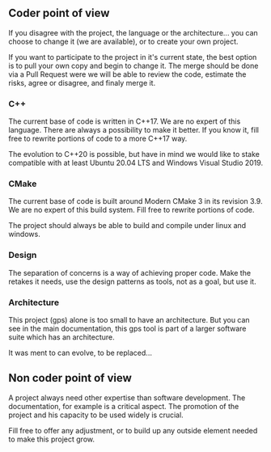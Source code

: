 ## Coder point of view
If you disagree with the project, the language or the architecture... you can choose to change it (we are available), or to create your own project.

If you want to participate to the project in it's current state, the best option is to pull your own copy and begin to change it. The merge should be done via a Pull Request were we will be able to review the code, estimate the risks, agree or disagree, and finaly merge it.

### C++
The current base of code is written in C\++17. We are no expert of this language. There are always a possibility to make it better. If you know it, fill free to rewrite portions of code to a more C\++17 way.

The evolution to C++20 is possible, but have in mind we would like to stake compatible with at least Ubuntu 20.04 LTS and Windows Visual Studio 2019.

### CMake
The current base of code is built around Modern CMake 3 in its revision 3.9. We are no expert of this build system. Fill free to rewrite portions of code.

The project should always be able to build and compile under linux and windows.

### Design
The separation of concerns is a way of achieving proper code. Make the retakes it needs, use the design patterns as tools, not as a goal, but use it.

### Architecture
This project (gps) alone is too small to have an architecture. But you can see in the main documentation, this gps tool is part of a larger software suite which has an architecture.

It was ment to can evolve, to be replaced...

## Non coder point of view
A project always need other expertise than software development. The documentation, for example is a critical aspect. The promotion of the project and his capacity to be used widely is crucial.

Fill free to offer any adjustment, or to build up any outside element needed to make this project grow.
